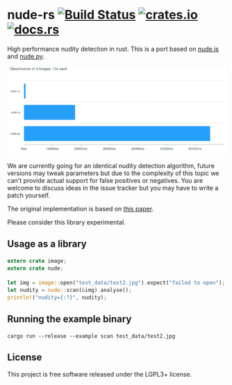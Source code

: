 # nude-rs [![Build Status][travis-img]][travis] [![crates.io][crates-img]][crates] [![docs.rs][docs-img]][docs]

[travis-img]:   https://travis-ci.com/kpcyrd/nude-rs.svg?branch=master
[travis]:       https://travis-ci.com/kpcyrd/nude-rs
[crates-img]:   https://img.shields.io/crates/v/nude.svg
[crates]:       https://crates.io/crates/nude
[docs-img]:     https://docs.rs/nude/badge.svg
[docs]:         https://docs.rs/nude

High performance nudity detection in rust. This is a port based on [nude.js]
and [nude.py].

[nude.js]: https://github.com/pa7/nude.js
[nude.py]: https://github.com/hhatto/nude.py

![benchmark](docs/benchmark.png)

We are currently going for an identical nudity detection algorithm, future
versions may tweak parameters but due to the complexity of this topic we can't
provide actual support for false positives or negatives. You are welcome to
discuss ideas in the issue tracker but you may have to write a patch yourself.

The original implementation is based on [this paper][0].

[0]: https://sites.google.com/a/dcs.upd.edu.ph/csp-proceedings/Home/pcsc-2005/AI4.pdf?attredirects=0

Please consider this library experimental.

## Usage as a library

```rust
extern crate image;
extern crate nude;

let img = image::open("test_data/test2.jpg").expect("failed to open");
let nudity = nude::scan(&img).analyse();
println!("nudity={:?}", nudity);
```

## Running the example binary
```
cargo run --release --example scan test_data/test2.jpg
```

## License
This project is free software released under the LGPL3+ license.
